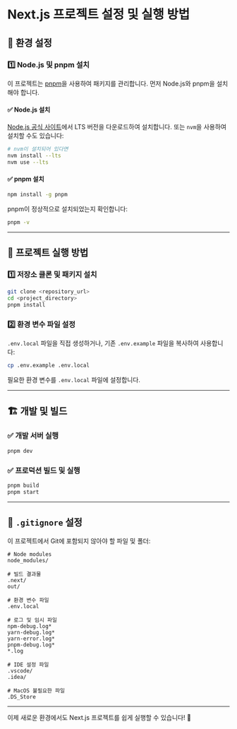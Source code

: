 # Next.js 프로젝트 설정 및 실행 방법

## 📌 환경 설정

### 1️⃣ Node.js 및 pnpm 설치

이 프로젝트는 [pnpm](https://pnpm.io/)을 사용하여 패키지를 관리합니다. 먼저 Node.js와 pnpm을 설치해야 합니다.

#### ✅ Node.js 설치
[Node.js 공식 사이트](https://nodejs.org/)에서 LTS 버전을 다운로드하여 설치합니다.
또는 `nvm`을 사용하여 설치할 수도 있습니다:

```bash
# nvm이 설치되어 있다면
nvm install --lts
nvm use --lts
```

#### ✅ pnpm 설치

```bash
npm install -g pnpm
```

pnpm이 정상적으로 설치되었는지 확인합니다:
```bash
pnpm -v
```

---

## 🚀 프로젝트 실행 방법

### 1️⃣ 저장소 클론 및 패키지 설치

```bash
git clone <repository_url>
cd <project_directory>
pnpm install
```

### 2️⃣ 환경 변수 파일 설정

`.env.local` 파일을 직접 생성하거나, 기존 `.env.example` 파일을 복사하여 사용합니다:

```bash
cp .env.example .env.local
```

필요한 환경 변수를 `.env.local` 파일에 설정합니다.

---

## 🏗️ 개발 및 빌드

### ✅ 개발 서버 실행
```bash
pnpm dev
```

### ✅ 프로덕션 빌드 및 실행
```bash
pnpm build
pnpm start
```

---

## 📂 `.gitignore` 설정
이 프로젝트에서 Git에 포함되지 않아야 할 파일 및 폴더:
```plaintext
# Node modules
node_modules/

# 빌드 결과물
.next/
out/

# 환경 변수 파일
.env.local

# 로그 및 임시 파일
npm-debug.log*
yarn-debug.log*
yarn-error.log*
pnpm-debug.log*
*.log

# IDE 설정 파일
.vscode/
.idea/

# MacOS 불필요한 파일
.DS_Store
```

---

이제 새로운 환경에서도 Next.js 프로젝트를 쉽게 실행할 수 있습니다! 🚀


